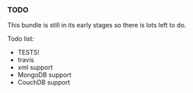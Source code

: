 <div class="page-header">
    <h3>TODO</h3>
</div>
<div>
    <p>This bundle is still in its early stages so there is lots left to do.</p>
    <p>Todo list:</p>
    <ul>
        <li>TESTS!</li>
        <li>travis</li> 
        <li>xml support</li>
        <li>MongoDB support</li>
        <li>CouchDB support</li>
    </ul>
</div>

